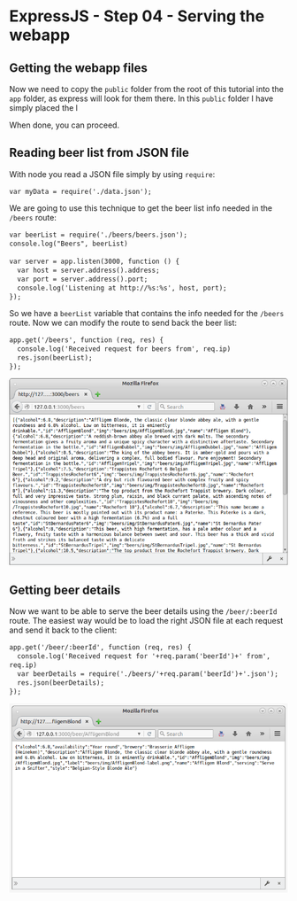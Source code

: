 # ExpressJS - Step 04 - Serving the webapp

## Getting the webapp files

Now we need to copy the `public` folder from the root of this tutorial into the `app` folder, as express will look for them there. In this `public` folder I have simply placed the l

When done, you can proceed.

## Reading beer list from JSON file

With node you read a JSON file simply by using `require`:

    var myData = require('./data.json');

We are going to use this technique to get the beer list info needed in the `/beers` route:

    var beerList = require('./beers/beers.json');
    console.log("Beers", beerList)

    var server = app.listen(3000, function () {
      var host = server.address().address;
      var port = server.address().port;
      console.log('Listening at http://%s:%s', host, port);
    });


So we have a `beerList` variable that contains the info needed for the `/beers` route.
Now we can modify the route to send back the beer list:

    app.get('/beers', function (req, res) {
      console.log('Received request for beers from', req.ip)
      res.json(beerList);
    });


![Beer list](/assets/step-03-beerlist.png)

## Getting beer details

Now we want to be able to serve the beer details using the `/beer/:beerId` route.
The easiest way would be to load the right JSON file at each request and send it back to the
client:

    app.get('/beer/:beerId', function (req, res) {
      console.log('Received request for '+req.param('beerId')+' from', req.ip)
      var beerDetails = require('./beers/'+req.param('beerId')+'.json');
      res.json(beerDetails);
    });

![Beer details](/assets/step-03-beerdetails.png)    
